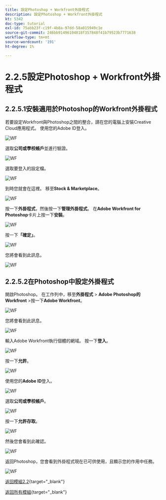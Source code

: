 ```yaml
---
title: 設定Photoshop + Workfront外掛程式
description: 設定Photoshop + Workfront外掛程式
kt: 5342
doc-type: tutorial
exl-id: 75abb23f-c19f-4b8a-97dd-58a015949c1e
source-git-commit: 246bb91496104818f357848f41b79523b7771638
workflow-type: tm+mt
source-wordcount: '191'
ht-degree: 1%

---
```


# 2.2.5設定Photoshop + Workfront外掛程式

## 2.2.5.1安裝適用於Photoshop的Workfront外掛程式

若要設定Workfront與Photoshop之間的整合，請在您的電腦上安裝Creative Cloud應用程式。 使用您的Adobe ID登入。

![WF](./images/wf1.png)

選取&#x200B;**公司或學校帳戶**&#x200B;並進行驗證。

![WF](./images/wf2.png)

選取要登入的設定檔。

![WF](./images/wf3.png)

到時您就會在這裡。 移至&#x200B;**Stock &amp; Marketplace**。

![WF](./images/wf4.png)

按一下&#x200B;**外掛程式**，然後按一下&#x200B;**管理外掛程式**。 在&#x200B;**Adobe Workfront for Photoshop**&#x200B;卡片上按一下&#x200B;**安裝**。

![WF](./images/wf5.png)

按一下&#x200B;**「確定」**。

![WF](./images/wf6.png)

您將會看到此訊息。

![WF](./images/wf7.png)

## 2.2.5.2在Photoshop中設定外掛程式

開啟Photoshop。 在工作列中，移至&#x200B;**外掛程式** > **Adobe Photoshop的Workfront** >按一下&#x200B;**Adobe Workfront**。

![WF](./images/wf8.png)

您將會看到此訊息。

![WF](./images/wf9.png)

輸入Adobe Workfront執行個體的網域。 按一下&#x200B;**登入**。

![WF](./images/wf10.png)

按一下&#x200B;**允許**。

![WF](./images/wf11.png)

使用您的&#x200B;**Adobe ID**&#x200B;登入。

![WF](./images/wf12.png)

選取&#x200B;**公司或學校帳戶**。

![WF](./images/wf13.png)

按一下&#x200B;**允許存取**。

![WF](./images/wf14.png)

然後您會看到此確認。

![WF](./images/wf15.png)

返回Photoshop，您會看到外掛程式現在已可供使用，且顯示您的作用中任務。

![WF](./images/wf16.png)

[返回模組2.2](./workfront.md){target="_blank"}

[返回所有模組](./../../../overview.md){target="_blank"}
